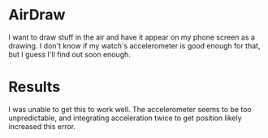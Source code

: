 # AirDraw

I want to draw stuff in the air and have it appear on my phone screen as a drawing. I don't know if my watch's accelerometer is good enough for that, but I guess I'll find out soon enough.

# Results

I was unable to get this to work well. The accelerometer seems to be too unpredictable, and integrating acceleration twice to get position likely increased this error.
